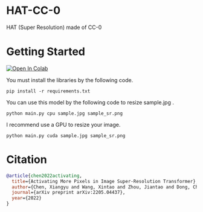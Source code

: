 # HAT-CC-0
HAT (Super Resolution) made of CC-0

# Getting Started
[![Open In Colab](https://colab.research.google.com/assets/colab-badge.svg)](http://colab.research.google.com/gist/alfredplpl/4b9134d9bdc8c2da8470a1442922bb54/hat-cc-0.ipynb)

You must install the libraries by the following code.

```shell
pip install -r requirements.txt
```

You can use this model by the following code to resize sample.jpg .

```shell
python main.py cpu sample.jpg sample_sr.png
```

I recommend use a GPU to resize your image.

```shell
python main.py cuda sample.jpg sample_sr.png
```

# Citation
```bibtex
@article{chen2022activating,
  title={Activating More Pixels in Image Super-Resolution Transformer},
  author={Chen, Xiangyu and Wang, Xintao and Zhou, Jiantao and Dong, Chao},
  journal={arXiv preprint arXiv:2205.04437},
  year={2022}
}
```